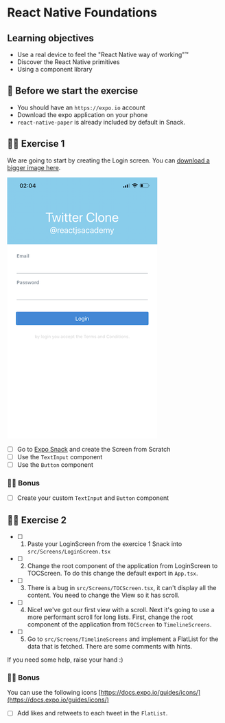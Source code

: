 # React Native Foundations

## Learning objectives

- Use a real device to feel the "React Native way of working"™️
- Discover the React Native primitives
- Using a component library

## 🥑 Before we start the exercise

- You should have an `https://expo.io` account
- Download the expo application on your phone
- `react-native-paper` is already included by default in Snack.

## 🤸‍♀️ Exercise 1

We are going to start by creating the Login screen. You can [download a bigger image here](./login.PNG).

![Login Screen](./login-sm.PNG)

- [ ] Go to [Expo Snack](https://snack.expo.io) and create the Screen from Scratch
- [ ] Use the `TextInput` component
- [ ] Use the `Button` component

### 🏋️‍♀️ Bonus

- [ ] Create your custom `TextInput` and `Button` component

## 🤸‍♀️ Exercise 2

- [ ] 1. Paste your LoginScreen from the exercice 1 Snack into `src/Screens/LoginScreen.tsx`
- [ ] 2. Change the root component of the application from LoginScreen to TOCScreen. To do this change the default export in `App.tsx`.
- [ ] 3. There is a bug in `src/Screens/TOCScreen.tsx`, it can't display all the content. You need to change the View so it has scroll.
- [ ] 4. Nice! we've got our first view with a scroll. Next it's going to use a more performant scroll for long lists. First, change the root component of the application from `TOCScreen` to `TimelineScreens`.
- [ ] 5. Go to `src/Screens/TimelineScreens` and implement a FlatList for the data that is fetched. There are some comments with hints.

If you need some help, raise your hand :)

### 🏋️‍♀️ Bonus

You can use the following icons [https://docs.expo.io/guides/icons/](https://docs.expo.io/guides/icons/)

- [ ] Add likes and retweets to each tweet in the `FlatList`.
